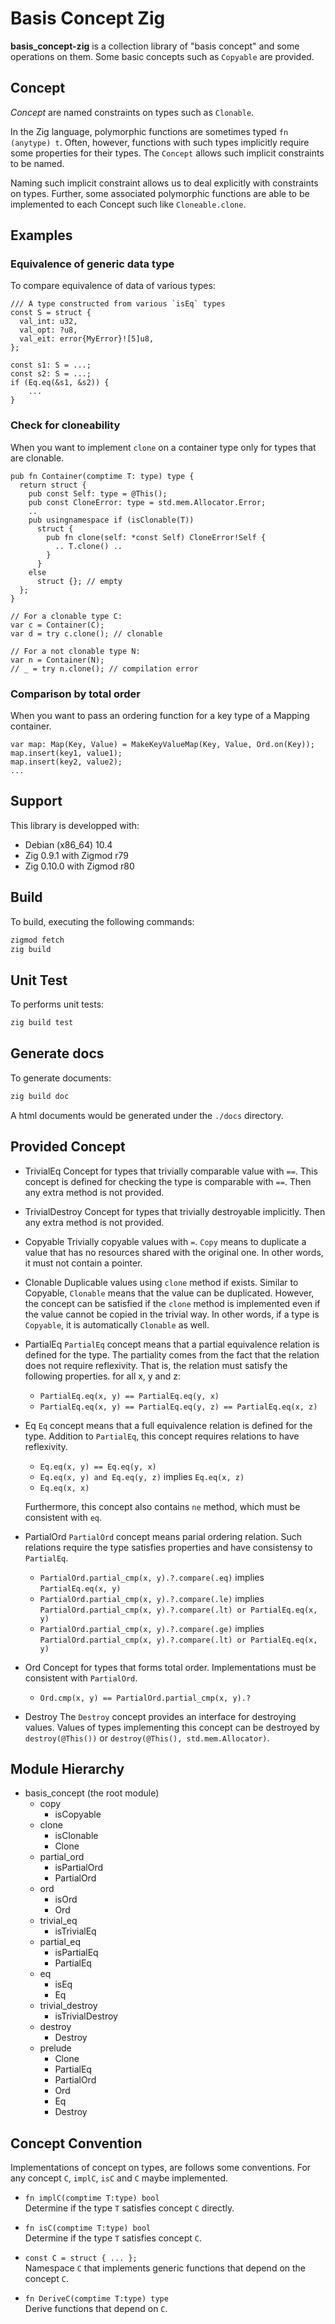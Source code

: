 # Basis Concept Zig

**basis_concept-zig** is a collection library of "basis concept" and some operations on them.
Some basic concepts such as `Copyable` are provided.


## Concept

*Concept* are named constraints on types such as `Clonable`.


In the Zig language, polymorphic functions are sometimes typed `fn (anytype) t`.
Often, however, functions with such types implicitly require some properties for their types.
The `Concept` allows such implicit constraints to be named.

Naming such implicit constraint allows us to deal explicitly with constraints on types.
Further, some associated polymorphic functions are able to be implemented to each Concept such like `Cloneable.clone`.


## Examples

### Equivalence of generic data type

To compare equivalence of data of various types:

```
/// A type constructed from various `isEq` types
const S = struct {
  val_int: u32,
  val_opt: ?u8,
  val_eit: error{MyError}![5]u8,
};

const s1: S = ...;
const s2: S = ...;
if (Eq.eq(&s1, &s2)) {
    ...
}
```


### Check for cloneability

When you want to implement `clone` on a container type only for types that are clonable.

```
pub fn Container(comptime T: type) type {
  return struct {
    pub const Self: type = @This();
    pub const CloneError: type = std.mem.Allocator.Error;
    ..
    pub usingnamespace if (isClonable(T))
      struct {
        pub fn clone(self: *const Self) CloneError!Self {
          .. T.clone() ..
        }
      }
    else
      struct {}; // empty
  };
}

// For a clonable type C:
var c = Container(C);
var d = try c.clone(); // clonable

// For a not clonable type N:
var n = Container(N);
// _ = try n.clone(); // compilation error
```


### Comparison by total order

When you want to pass an ordering function for a key type of a Mapping container.

```
var map: Map(Key, Value) = MakeKeyValueMap(Key, Value, Ord.on(Key));
map.insert(key1, value1);
map.insert(key2, value2);
...
```


## Support

This library is developped with:

- Debian (x86_64) 10.4
- Zig 0.9.1 with Zigmod r79
- Zig 0.10.0 with Zigmod r80


## Build

To build, executing the following commands:

```sh
zigmod fetch
zig build
```


## Unit Test

To performs unit tests:

```sh
zig build test
```


## Generate docs

To generate documents:

```sh
zig build doc
```

A html documents would be generated under the `./docs` directory.


## Provided Concept

- TrivialEq
  Concept for types that trivially comparable value with `==`.
  This concept is defined for checking the type is comparable with `==`.
  Then any extra method is not provided.

- TrivialDestroy
  Concept for types that trivially destroyable implicitly.
  Then any extra method is not provided.

- Copyable
  Trivially copyable values with `=`.
  `Copy` means to duplicate a value that has no resources shared with the original one.
  In other words, it must not contain a pointer.

- Clonable
  Duplicable values using `clone` method if exists.
  Similar to Copyable, `Clonable` means that the value can be duplicated. However, the concept can be satisfied if the `clone` method is implemented even if the value cannot be copied in the trivial way.
  In other words, if a type is `Copyable`, it is automatically `Clonable` as well.

- PartialEq
  `PartialEq` concept means that a partial equivalence relation is defined for the type.
  The partiality comes from the fact that the relation does not require reflexivity.
  That is, the relation must satisfy the following properties. for all x, y and z:

  - `PartialEq.eq(x, y) == PartialEq.eq(y, x)`
  - `PartialEq.eq(x, y) == PartialEq.eq(y, z) == PartialEq.eq(x, z)`

- Eq
  `Eq` concept means that a full equivalence relation is defined for the type.
  Addition to `PartialEq`, this concept requires relations to have reflexivity.

  - `Eq.eq(x, y) == Eq.eq(y, x)`
  - `Eq.eq(x, y) and Eq.eq(y, z)` implies `Eq.eq(x, z)`
  - `Eq.eq(x, x)`

  Furthermore, this concept also contains `ne` method, which must be consistent with `eq`.

- PartialOrd
  `PartialOrd` concept means parial ordering relation.
  Such relations require the type satisfies properties and have consistensy to `PartialEq`.

  - `PartialOrd.partial_cmp(x, y).?.compare(.eq)` implies `PartialEq.eq(x, y)`
  - `PartialOrd.partial_cmp(x, y).?.compare(.le)` implies `PartialOrd.partial_cmp(x, y).?.compare(.lt) or PartialEq.eq(x, y)`
  - `PartialOrd.partial_cmp(x, y).?.compare(.ge)` implies `PartialOrd.partial_cmp(x, y).?.compare(.lt) or PartialEq.eq(x, y)`


- Ord
  Concept for types that forms total order.
  Implementations must be consistent with `PartialOrd`.

  - `Ord.cmp(x, y) == PartialOrd.partial_cmp(x, y).?`

- Destroy
  The `Destroy` concept provides an interface for destroying values.
  Values of types implementing this concept can be destroyed by `destroy(@This())` or `destroy(@This(), std.mem.Allocator)`.


## Module Hierarchy


- basis_concept (the root module)
    - copy
		- isCopyable
    - clone
        - isClonable
        - Clone
    - partial_ord
        - isPartialOrd
        - PartialOrd
    - ord
        - isOrd
        - Ord
    - trivial_eq
        - isTrivialEq
    - partial_eq
        - isPartialEq
        - PartialEq
    - eq
        - isEq
        - Eq
    - trivial_destroy
        - isTrivialDestroy
    - destroy
        - Destroy
    - prelude
        - Clone
        - PartialEq
        - PartialOrd
        - Ord
        - Eq
        - Destroy


## Concept Convention

Implementations of concept on types, are follows some conventions.
For any concept `C`, `implC`, `isC` and `C` maybe implemented.

- `fn implC(comptime T:type) bool`  
    Determine if the type `T` satisfies concept `C` directly.

- `fn isC(comptime T:type) bool`  
    Determine if the type `T` satisfies concept `C`.

- `const C = struct { ... };`  
    Namespace `C` that implements generic functions that depend on the concept `C`.

- `fn DeriveC(comptime T:type) type`  
    Derive functions that depend on `C`.

